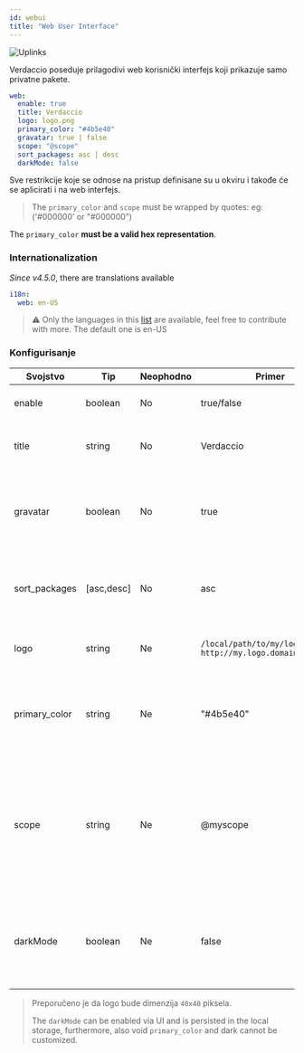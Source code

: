 ```yaml
---
id: webui
title: "Web User Interface"
---
```


![Uplinks](https://user-images.githubusercontent.com/558752/52916111-fa4ba980-32db-11e9-8a64-f4e06eb920b3.png)

Verdaccio poseduje prilagodivi web korisnički interfejs koji prikazuje samo privatne pakete.

```yaml
web:
  enable: true
  title: Verdaccio
  logo: logo.png
  primary_color: "#4b5e40"
  gravatar: true | false
  scope: "@scope"
  sort_packages: asc | desc
  darkMode: false
```

Sve restrikcije koje se odnose na pristup definisane su u okviru  i takođe će se aplicirati i na web interfejs.</p> 

> The `primary_color` and `scope` must be wrapped by quotes: eg: ('#000000' or "#000000")

The `primary_color` **must be a valid hex representation**.

### Internationalization

*Since v4.5.0*, there are translations available

```yaml
i18n:
  web: en-US
```

> ⚠️ Only the languages in this [list](https://github.com/verdaccio/ui/tree/master/i18n/translations) are available, feel free to contribute with more. The default one is en-US

### Konfigurisanje

| Svojstvo      | Tip        | Neophodno | Primer                                                        | Podrška       | Opis                                                                                                                     |
| ------------- | ---------- | --------- | ------------------------------------------------------------- | ------------- | ------------------------------------------------------------------------------------------------------------------------ |
| enable        | boolean    | No        | true/false                                                    | all           | dozvoljava prikaz web interfejsa                                                                                         |
| title         | string     | No        | Verdaccio                                                     | all           | opis naslova HTML zaglavlja                                                                                              |
| gravatar      | boolean    | No        | true                                                          | `>v4`      | Gravatar-i će biti generisani u pozadini, ako je ovo svojstvo omogućeno                                                  |
| sort_packages | [asc,desc] | No        | asc                                                           | `>v4`      | Po pravilu, privatni paketi su sortirani po rastućem redosledu                                                           |
| logo          | string     | Ne        | `/local/path/to/my/logo.png` `http://my.logo.domain/logo.png` | all           | URI gde se logo nalazi (logo za header)                                                                                  |
| primary_color | string     | Ne        | "#4b5e40"                                                     | `>4`       | The primary color to use throughout the UI (header, etc)                                                                 |
| scope         | string     | Ne        | @myscope                                                      | `>v3.x`    | If you're using this registry for a specific module scope, specify that scope to set it in the webui instructions header |
| darkMode      | boolean    | Ne        | false                                                         | `>=v4.6.0` | This mode is an special theme for those want to live in the dark side                                                    |

> Preporučeno je da logo bude dimenzija `40x40` piksela.
> 
> The `darkMode` can be enabled via UI and is persisted in the local storage, furthermore, also void `primary_color` and dark cannot be customized.